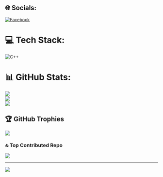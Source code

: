 
## 🌐 Socials:
[![Facebook](https://img.shields.io/badge/Facebook-%231877F2.svg?logo=Facebook&logoColor=white)](https://facebook.com/bao.duonggia.773/) 

# 💻 Tech Stack:
![C++](https://img.shields.io/badge/c++-%2300599C.svg?style=for-the-badge&logo=c%2B%2B&logoColor=white)
# 📊 GitHub Stats:
![](https://github-readme-stats.vercel.app/api?username=BaoDuong254&theme=dark&hide_border=false&include_all_commits=false&count_private=false)<br/>
![](https://github-readme-streak-stats.herokuapp.com/?user=BaoDuong254&theme=dark&hide_border=false)<br/>
![](https://github-readme-stats.vercel.app/api/top-langs/?username=BaoDuong254&theme=dark&hide_border=false&include_all_commits=false&count_private=false&layout=compact)

## 🏆 GitHub Trophies
![](https://github-profile-trophy.vercel.app/?username=BaoDuong254&theme=radical&no-frame=false&no-bg=true&margin-w=4)

### 🔝 Top Contributed Repo
![](https://github-contributor-stats.vercel.app/api?username=BaoDuong254&limit=5&theme=dark&combine_all_yearly_contributions=true)

---
[![](https://visitcount.itsvg.in/api?id=BaoDuong254&icon=0&color=0)](https://visitcount.itsvg.in)

<!-- Proudly created with GPRM ( https://gprm.itsvg.in ) -->

